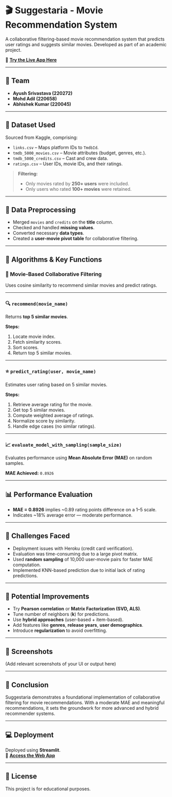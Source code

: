 # 🎬 Suggestaria - Movie Recommendation System

A collaborative filtering-based movie recommendation system that predicts user ratings and suggests similar movies. Developed as part of an academic project.

🔗 **[Try the Live App Here](https://suggestaria.streamlit.app/)**

---

## 👥 Team
- **Ayush Srivastava (220272)**
- **Mohd Adil (220658)**
- **Abhishek Kumar (220045)**

---

## 📂 Dataset Used

Sourced from Kaggle, comprising:
- `links.csv` – Maps platform IDs to `TmdbId`.
- `tmdb_5000_movies.csv` – Movie attributes (budget, genres, etc.).
- `tmdb_5000_credits.csv` – Cast and crew data.
- `ratings.csv` – User IDs, movie IDs, and their ratings.

> **Filtering:**  
> - Only movies rated by **250+ users** were included.  
> - Only users who rated **100+ movies** were retained.

---

## 🧹 Data Preprocessing

- Merged `movies` and `credits` on the **title** column.
- Checked and handled **missing values**.
- Converted necessary **data types**.
- Created a **user-movie pivot table** for collaborative filtering.

---

## 🧠 Algorithms & Key Functions

### 🔁 Movie-Based Collaborative Filtering
Uses cosine similarity to recommend similar movies and predict ratings.

---

### 🔍 `recommend(movie_name)`
Returns **top 5 similar movies**.

**Steps:**
1. Locate movie index.
2. Fetch similarity scores.
3. Sort scores.
4. Return top 5 similar movies.

---

### ⭐ `predict_rating(user, movie_name)`
Estimates user rating based on 5 similar movies.

**Steps:**
1. Retrieve average rating for the movie.
2. Get top 5 similar movies.
3. Compute weighted average of ratings.
4. Normalize score by similarity.
5. Handle edge cases (no similar ratings).

---

### 📈 `evaluate_model_with_sampling(sample_size)`
Evaluates performance using **Mean Absolute Error (MAE)** on random samples.

**MAE Achieved:** `0.8926`

---

## 📊 Performance Evaluation

- **MAE = 0.8926** implies ~0.89 rating points difference on a 1–5 scale.
- Indicates ~18% average error — moderate performance.

---

## 🚧 Challenges Faced

- Deployment issues with Heroku (credit card verification).
- Evaluation was time-consuming due to a large pivot matrix.
- Used **random sampling** of 10,000 user-movie pairs for faster MAE computation.
- Implemented KNN-based prediction due to initial lack of rating predictions.

---

## 🚀 Potential Improvements

- Try **Pearson correlation** or **Matrix Factorization (SVD, ALS)**.
- Tune number of neighbors (**k**) for predictions.
- Use **hybrid approaches** (user-based + item-based).
- Add features like **genres**, **release years**, **user demographics**.
- Introduce **regularization** to avoid overfitting.

---

## 📸 Screenshots

(Add relevant screenshots of your UI or output here)

---

## 🧾 Conclusion

Suggestaria demonstrates a foundational implementation of collaborative filtering for movie recommendations. With a moderate MAE and meaningful recommendations, it sets the groundwork for more advanced and hybrid recommender systems.

---

## 💻 Deployment

Deployed using **Streamlit**.  
🔗 **[Access the Web App](https://suggestaria.streamlit.app/)**

---

## 📄 License

This project is for educational purposes.
